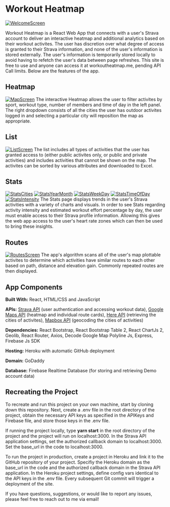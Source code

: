 # Workout Heatmap
[![WelcomeScreen](https://i.postimg.cc/NF4wZNsR/Welcome-Screen.png)](https://postimg.cc/T5pSDJWP)

Workout Heatmap is a React Web App that connects with a user's Strava account to deliver an interactive
heatmap and additional analytics based on their workout activites. The user has discretion over what degree
of access is granted to their Strava information, and none of the user's information is stored externally.
The user's information is temporarily stored locally to avoid having to refetch the user's data between
page refreshes. This site is free to use and anyone can access it at workoutheatmap.me, pending API Call limits. 
Below are the features of the app.

## Heatmap
[![MapScreen](https://i.postimg.cc/tJPzgfZV/Map-Screen.png)](https://postimg.cc/kRJS1Tyn)
The interactive Heatmap allows the user to filter activites by sport, workout type, number of members and
time of day in the left panel. The right dropdown consists of all the cities the user has outdoor activites
logged in and selecting a particular city will reposition the map as appropriate.

## List
[![ListScreen](https://i.postimg.cc/LXF5pbpW/List-Screen.png)](https://postimg.cc/v1Xb7XD7)
The list includes all types of activities that the user has granted access to (either public activites only,
or public and private activities) and includes activities that cannot be shown on the map. The activites can
be sorted by various attributes and downloaded to Excel.

## Stats
[![StatsCities](https://i.postimg.cc/ZRmNcRC0/Stats-Cities.png)](https://postimg.cc/qtmgBpcd)
[![StatsYearMonth](https://i.postimg.cc/MG7MvSdw/Stats-Year-Month.png)](https://postimg.cc/B8vQVRr7)
[![StatsWeekDay](https://i.postimg.cc/gk1nsJ7d/Stats-Week-Day.png)](https://postimg.cc/CzHhLFY6)
[![StatsTimeOfDay](https://i.postimg.cc/CxjL44DH/Stats-Time-Of-Day.png)](https://postimg.cc/PC5jXYSP)
[![StatsIntensity](https://i.postimg.cc/4xTXnhMK/Stats-Intensity.png)](https://postimg.cc/vcXJNDG)
The Stats page displays trends in the user's Strava activities with a variety of charts and visuals.
In order to see Stats regarding activity intensity and estimated workout effort percentage by day,
the user must enable access to their Strava profile information. Allowing this gives the web app
access to the user's heart rate zones which can then be used to bring these insights.

## Routes
[![RoutesScreen](https://i.postimg.cc/x14DMJpy/Routes-Screen.png)](https://postimg.cc/87M0V5Sj)
The app's algorithm scans all of the user's map plottable activites to determine which activities have similar
routes to each other based on path, distance and elevation gain. Commonly repeated routes are then displayed.

## App Components
**Built With:** React, HTML/CSS and JavaScript

**APIs:** [Strava API](http://developers.strava.com/docs/reference/) (user authentication and accessing workout data), [Google Maps API](https://developers.google.com/maps/documentation/javascript/overview) (heatmap and individual route cards), [Here API](https://developer.here.com/develop/rest-apis) (retrieving the cities of activites), [Mapbox API](https://docs.mapbox.com/api/) (geocoding the cities of activities)

**Dependencies:** React Bootstrap, React Bootstrap Table 2, React ChartJs 2, Geolib, React Router, Axios, Decode Google Map Polyline Js, Express,
Firebase Js SDK

**Hosting:** Heroku with automatic GitHub deployment

**Domain:** GoDaddy

**Database:** Firebase Realtime Database (for storing and retrieving Demo account data)

## Recreating the Project

To recreate and run this project on your own machine, start by cloning down this repository. Next, create a .env file
in the root directory of the project, obtain the necessary API keys as specified in the APIKeys and Firebase file,
and store those keys in the .env file.

If running the project locally, type **yarn start** in the root directory of the project and the project will run on
localhost:3000. In the Strava API application settings, set the authorized callback domain to localhost:3000.
Set the base_url in the code to localhost:3000.

To run the project in production, create a project in Heroku and link it to the GitHub repository of your project.
Specifiy the Heroku domain as the base_url in the code and the authorized callback domain in the Strava API
application. In the Heroku project settings, define config vars identical to the API keys in the .env file.
Every subsequent Git commit will trigger a deployment of the site.

If you have questions, suggestions, or would like to report any issues, please feel free to reach out to me
via email!
